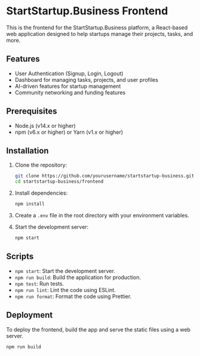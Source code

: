 # StartStartup.Business Frontend

This is the frontend for the StartStartup.Business platform, a React-based web application designed to help startups manage their projects, tasks, and more.

## Features

- User Authentication (Signup, Login, Logout)
- Dashboard for managing tasks, projects, and user profiles
- AI-driven features for startup management
- Community networking and funding features

## Prerequisites

- Node.js (v14.x or higher)
- npm (v6.x or higher) or Yarn (v1.x or higher)

## Installation

1. Clone the repository:
    ```bash
    git clone https://github.com/yourusername/startstartup-business.git
    cd startstartup-business/frontend
    ```

2. Install dependencies:
    ```bash
    npm install
    ```

3. Create a `.env` file in the root directory with your environment variables.

4. Start the development server:
    ```bash
    npm start
    ```

## Scripts

- `npm start`: Start the development server.
- `npm run build`: Build the application for production.
- `npm test`: Run tests.
- `npm run lint`: Lint the code using ESLint.
- `npm run format`: Format the code using Prettier.

## Deployment

To deploy the frontend, build the app and serve the static files using a web server.

```bash
npm run build
